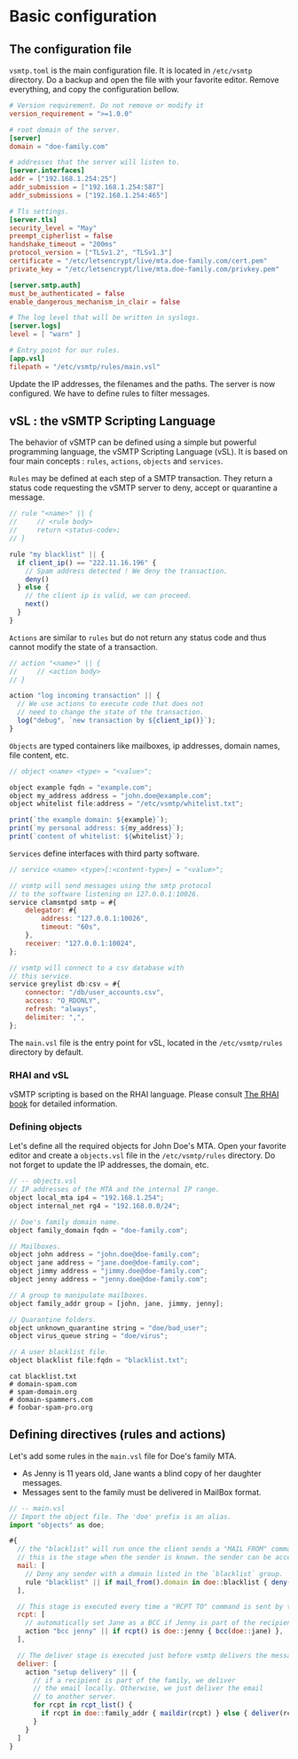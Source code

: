 # Basic configuration

## The configuration file

`vsmtp.toml` is the main configuration file. It is located in `/etc/vsmtp` directory. Do a backup and open the file with your favorite editor. Remove everything, and copy the configuration bellow.

```toml
# Version requirement. Do not remove or modify it
version_requirement = ">=1.0.0"

# root domain of the server.
[server]
domain = "doe-family.com"

# addresses that the server will listen to.
[server.interfaces]
addr = ["192.168.1.254:25"]
addr_submission = ["192.168.1.254:587"]
addr_submissions = ["192.168.1.254:465"]

# Tls settings.
[server.tls]
security_level = "May"
preempt_cipherlist = false
handshake_timeout = "200ms"
protocol_version = ["TLSv1.2", "TLSv1.3"]
certificate = "/etc/letsencrypt/live/mta.doe-family.com/cert.pem"
private_key = "/etc/letsencrypt/live/mta.doe-family.com/privkey.pem"

[server.smtp.auth]
must_be_authenticated = false
enable_dangerous_mechanism_in_clair = false

# The log level that will be written in syslogs.
[server.logs]
level = [ "warn" ]

# Entry point for our rules.
[app.vsl]
filepath = "/etc/vsmtp/rules/main.vsl"
```

Update the IP addresses, the filenames and the paths. The server is now configured. We have to define rules to filter messages.

## vSL : the vSMTP Scripting Language

The behavior of vSMTP can be defined using a simple but powerful programming language, the vSMTP Scripting Language (vSL). It is based on four main concepts : `rules`, `actions`, `objects` and `services`.

`Rules` may be defined at each step of a SMTP transaction. They return a status code requesting the vSMTP server to deny, accept or quarantine a message.

```js
// rule "<name>" || {
//     // <rule body>
//     return <status-code>;
// }

rule "my blacklist" || {
  if client_ip() == "222.11.16.196" {
    // Spam address detected ! We deny the transaction.
    deny()
  } else {
    // the client ip is valid, we can proceed.
    next()
  }
}
```

`Actions` are similar to `rules` but do not return any status code and thus cannot modify the state of a transaction.

```js
// action "<name>" || {
//     // <action body>
// }

action "log incoming transaction" || {
  // We use actions to execute code that does not
  // need to change the state of the transaction.
  log("debug", `new transaction by ${client_ip()}`);
}
```

`Objects` are typed containers like mailboxes, ip addresses, domain names, file content, etc.

```js
// object <name> <type> = "<value>";

object example fqdn = "example.com";
object my_address address = "john.doe@example.com";
object whitelist file:address = "/etc/vsmtp/whitelist.txt";

print(`the example domain: ${example}`);
print(`my personal address: ${my_address}`);
print(`content of whitelist: ${whitelist}`);
```

`Services` define interfaces with third party software.

```js
// service <name> <type>[:<content-type>] = "<value>";

// vsmtp will send messages using the smtp protocol
// to the software listening on 127.0.0.1:10026.
service clamsmtpd smtp = #{
    delegator: #{
        address: "127.0.0.1:10026",
        timeout: "60s",
    },
    receiver: "127.0.0.1:10024",
};

// vsmtp will connect to a csv database with
// this service.
service greylist db:csv = #{
    connector: "/db/user_accounts.csv",
    access: "O_RDONLY",
    refresh: "always",
    delimiter: ",",
};
```

The `main.vsl` file is the entry point for vSL, located in the `/etc/vsmtp/rules` directory by default.

### RHAI and vSL

vSMTP scripting is based on the RHAI language. Please consult [The RHAI book] for detailed information.

[The RHAI book]: https://rhai.rs/book/

### Defining objects

Let's define all the required objects for John Doe's MTA.
Open your favorite editor and create a `objects.vsl` file in the `/etc/vsmtp/rules` directory. Do not forget to update the IP addresses, the domain, etc.

```javascript
// -- objects.vsl
// IP addresses of the MTA and the internal IP range.
object local_mta ip4 = "192.168.1.254";
object internal_net rg4 = "192.168.0.0/24";

// Doe's family domain name.
object family_domain fqdn = "doe-family.com";

// Mailboxes.
object john address = "john.doe@doe-family.com";
object jane address = "jane.doe@doe-family.com";
object jimmy address = "jimmy.doe@doe-family.com";
object jenny address = "jenny.doe@doe-family.com";

// A group to manipulate mailboxes.
object family_addr group = [john, jane, jimmy, jenny];

// Quarantine folders.
object unknown_quarantine string = "doe/bad_user";
object virus_queue string = "doe/virus";

// A user blacklist file.
object blacklist file:fqdn = "blacklist.txt";
```

```shell
cat blacklist.txt
# domain-spam.com
# spam-domain.org
# domain-spammers.com
# foobar-spam-pro.org
```

## Defining directives (rules and actions)

Let's add some rules in the `main.vsl` file for Doe's family MTA.

- As Jenny is 11 years old, Jane wants a blind copy of her daughter messages.
- Messages sent to the family must be delivered in MailBox format.

```javascript
// -- main.vsl
// Import the object file. The 'doe' prefix is an alias.
import "objects" as doe;

#{
  // the "blacklist" will run once the client sends a "MAIL FROM" command.
  // this is the stage when the sender is known. the sender can be accessed using the `mail_from()` function.
  mail: [
    // Deny any sender with a domain listed in the `blacklist` group.
    rule "blacklist" || if mail_from().domain in doe::blacklist { deny() } else { next() }
  ],

  // This stage is executed every time a "RCPT TO" command is sent by the client. The current recipient can be inspected using the `rcpt()` function.
  rcpt: [
    // automatically set Jane as a BCC if Jenny is part of the recipients.
    action "bcc jenny" || if rcpt() is doe::jenny { bcc(doe::jane) },
  ],

  // The deliver stage is executed just before vsmtp delivers the message. It can be used to setup how vsmtp will deliver the message.
  deliver: [
    action "setup delivery" || {
      // if a recipient is part of the family, we deliver
      // the email locally. Otherwise, we just deliver the email
      // to another server.
      for rcpt in rcpt_list() {
        if rcpt in doe::family_addr { maildir(rcpt) } else { deliver(rcpt) }
      }
    }
  ]
}
```
